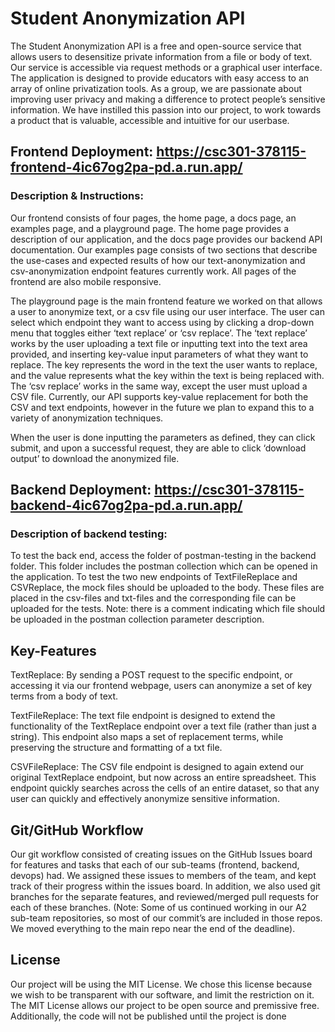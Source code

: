 # Student Anonymization API

The Student Anonymization API is a free and open-source service that allows users to desensitize private information from a file or body of text. Our service is accessible via request methods or a graphical user interface. The application is designed to provide educators with easy access to an array of online privatization tools. As a group, we are passionate about improving user privacy and making a difference to protect people’s sensitive information. We have instilled this passion into our project, to work towards a product that is valuable, accessible and intuitive for our userbase.

## Frontend Deployment: https://csc301-378115-frontend-4ic67og2pa-pd.a.run.app/
### Description & Instructions:

Our frontend consists of four pages, the home page, a docs page, an examples page, and a playground page. The home page provides a description of our application, and the docs page provides our backend API documentation. Our examples page consists of two sections that describe the use-cases and expected results of how our text-anonymization and csv-anonymization endpoint features currently work. All pages of the frontend are also mobile responsive. 

The playground page is the main frontend feature we worked on that allows a user to anonymize text, or a csv file using our user interface. The user can select which endpoint they want to access using by clicking a drop-down menu that toggles either ‘text replace’ or ‘csv replace’. The ‘text replace’ works by the user uploading a text file or inputting text into the text area provided, and inserting key-value input parameters of what they want to replace. The key represents the word in the text the user wants to replace, and the value represents what the key within the text is being replaced with. The ‘csv replace’ works in the same way, except the user must upload a CSV file. Currently, our API supports key-value replacement for both the CSV and text endpoints, however in the future we plan to expand this to a variety of anonymization techniques.

When the user is done inputting the parameters as defined, they can click submit, and upon a successful request, they are able to click ‘download output’ to download the anonymized file. 

## Backend Deployment: https://csc301-378115-backend-4ic67og2pa-pd.a.run.app/

### Description of backend testing:

To test the back end, access the folder of postman-testing in the backend folder. This folder includes the postman collection which can be opened in the application. To test the two new endpoints of TextFileReplace and CSVReplace, the mock files should be uploaded to the body. These files are placed in the csv-files and txt-files and the corresponding file can be uploaded for the tests. Note: there is a comment indicating which file should be uploaded in the postman collection parameter description.

## Key-Features
TextReplace: By sending a POST request to the specific endpoint, or accessing it via our frontend webpage, users can anonymize a set of key terms from a body of text. 

TextFileReplace: The text file endpoint is designed to extend the functionality of the TextReplace endpoint over a text file (rather than just a string). This endpoint also maps a set of replacement terms, while preserving the structure and formatting of a txt file.

CSVFileReplace: The CSV file endpoint is designed to again extend our original TextReplace endpoint, but now across an entire spreadsheet. This endpoint quickly searches across the cells of an entire dataset, so that any user can quickly and effectively anonymize sensitive information.

## Git/GitHub Workflow

Our git workflow consisted of creating issues on the GitHub Issues board for features and tasks that each of our sub-teams (frontend, backend, devops) had. We assigned these issues to members of the team, and kept track of their progress within the issues board. In addition, we also used git branches for the separate features, and reviewed/merged pull requests for each of these branches. (Note: Some of us continued working in our A2 sub-team repositories, so most of our commit’s are included in those repos. We moved everything to the main repo near the end of the deadline).

## License

Our project will be using the MIT License. We chose this license because we wish to be transparent with our software, and limit the restriction on it. The MIT License allows our project to be open source and premissive free. Additionally, the code will not be published until the project is done 

